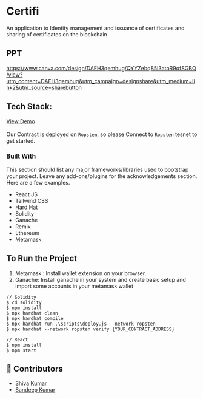 # Certifi

An application to Identity management and issuance of certificates and sharing of certificates on the blockchain

## PPT
https://www.canva.com/design/DAFH3qemhug/QYYZebq85i3atoR9ofSGBQ/view?utm_content=DAFH3qemhug&utm_campaign=designshare&utm_medium=link2&utm_source=sharebutton

## Tech Stack:
<a href="https://certifi-novobloc.netlify.app">View Demo</a>
<br>
<br>
Our Contract is deployed on `Ropsten`, so please Connect to `Ropsten` tesnet to get started.
<br>

### Built With

This section should list any major frameworks/libraries used to bootstrap your project. Leave any add-ons/plugins for the acknowledgements section. Here are a few examples.

- React JS
- Tailwind CSS
- Hard Hat
- Solidity
- Ganache
- Remix
- Ethereum
- Metamask

## To Run the Project

1. Metamask : Install wallet extension on your browser.
2. Ganache: Install ganache in your system and create basic setup and import some accounts in your metamask wallet

```
// Solidity
$ cd solidity
$ npm install
$ npx hardhat clean
$ npx hardhat compile
$ npx hardhat run .\scripts\deploy.js --network ropsten
$ npx hardhat --network ropsten verify {YOUR_CONTRACT_ADDRESS}

// React
$ npm install
$ npm start
```

## 👫 Contributors

- [Shiva Kumar](https://github.com/shivamangina)
- [Sandeep Kumar](https://github.com/satyasandeep007)
